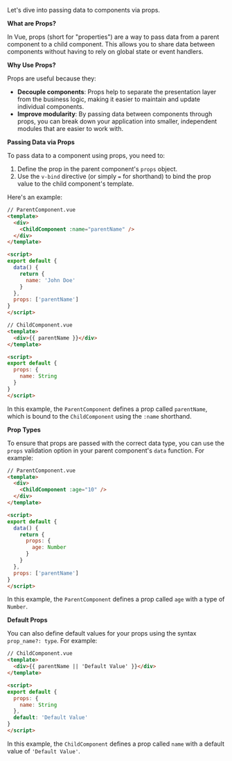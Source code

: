 Let's dive into passing data to components via props.

**What are Props?**

In Vue, props (short for "properties") are a way to pass data from a parent component to a child component. This allows you to share data between components without having to rely on 
global state or event handlers.

**Why Use Props?**

Props are useful because they:

*   **Decouple components**: Props help to separate the presentation layer from the business logic, making it easier to maintain and update individual components.
*   **Improve modularity**: By passing data between components through props, you can break down your application into smaller, independent modules that are easier to work with.

**Passing Data via Props**

To pass data to a component using props, you need to:

1.  Define the prop in the parent component's `props` object.
2.  Use the `v-bind` directive (or simply `=` for shorthand) to bind the prop value to the child component's template.

Here's an example:
```html
// ParentComponent.vue
<template>
  <div>
    <ChildComponent :name="parentName" />
  </div>
</template>

<script>
export default {
  data() {
    return {
      name: 'John Doe'
    }
  },
  props: ['parentName']
}
</script>
```

```html
// ChildComponent.vue
<template>
  <div>{{ parentName }}</div>
</template>

<script>
export default {
  props: {
    name: String
  }
}
</script>
```
In this example, the `ParentComponent` defines a prop called `parentName`, which is bound to the `ChildComponent` using the `:name` shorthand.

**Prop Types**

To ensure that props are passed with the correct data type, you can use the `props` validation option in your parent component's `data` function. For example:
```html
// ParentComponent.vue
<template>
  <div>
    <ChildComponent :age="10" />
  </div>
</template>

<script>
export default {
  data() {
    return {
      props: {
        age: Number
      }
    }
  },
  props: ['parentName']
}
</script>
```
In this example, the `ParentComponent` defines a prop called `age` with a type of `Number`.

**Default Props**

You can also define default values for your props using the syntax `prop_name?: type`. For example:
```html
// ChildComponent.vue
<template>
  <div>{{ parentName || 'Default Value' }}</div>
</template>

<script>
export default {
  props: {
    name: String
  },
  default: 'Default Value'
}
</script>
```
In this example, the `ChildComponent` defines a prop called `name` with a default value of `'Default Value'`.